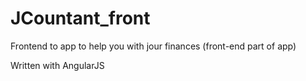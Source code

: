 # JCountant_front

Frontend to app to help you with jour finances  (front-end part of app)

Written with AngularJS
